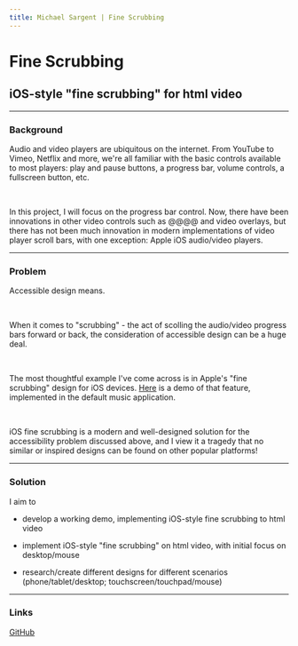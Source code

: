 ```yaml
---
title: Michael Sargent | Fine Scrubbing
---
```


# Fine Scrubbing

## iOS-style "fine scrubbing" for html video

<hr>

### Background

Audio and video players are ubiquitous on the internet. From YouTube to Vimeo, Netflix and
more, we're all familiar with the basic controls available to most players: play and pause
buttons, a progress bar, volume controls, a fullscreen button, etc.

<br>

In this project, I will focus on the progress bar control. Now, there have been innovations
in other video controls such as @@@@ and video overlays, but there has not been much
innovation in modern implementations of video player scroll bars, with one exception:
Apple iOS audio/video players.

<hr>

### Problem

Accessible design means.

<br>

When it comes to "scrubbing" - the act of scolling the audio/video progress bars forward or back,
the consideration of accessible design can be a huge deal.

<br>

The most thoughtful example I've come across is in Apple's "fine scrubbing" design for iOS devices.
[Here](https://www.youtube.com/watch?v=slEYBlw6pCs) is a demo of that feature, implemented in the
default music application.

<br>

iOS fine scrubbing is a modern and well-designed solution for the accessibility problem discussed
above, and I view it a tragedy that no similar or inspired designs can be found on other popular
platforms!

<hr> 

### Solution

I aim to

- develop a working demo, implementing iOS-style fine scrubbing to html video  

- implement iOS-style "fine scrubbing" on html video, with initial focus on desktop/mouse

- research/create different designs for different scenarios (phone/tablet/desktop; touchscreen/touchpad/mouse)

<hr> 

### Links

[GitHub][github]

[github]: <https://github.com/mksarge/fine-scrubbing>
